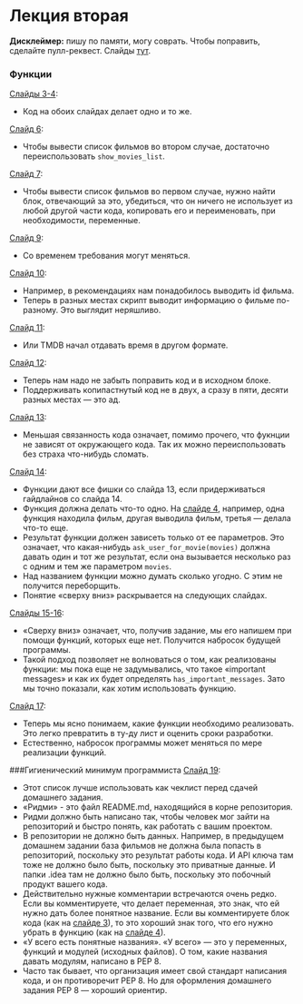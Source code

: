# Лекция вторая
**Дисклеймер:** пишу по памяти, могу соврать. Чтобы поправить, сделайте пулл-реквест.
Слайды [тут](http://melevir.com/static/styleru_py/slides/2.html).

### Функции
[Слайды 3-4](http://melevir.com/static/styleru_py/slides/2.html?full#3):
- Код на обоих слайдах делает одно и то же.  

[Слайд 6](http://melevir.com/static/styleru_py/slides/2.html?full#6):
- Чтобы вывести список фильмов во втором случае, достаточно переиспользовать ```show_movies_list```.

[Слайд 7](http://melevir.com/static/styleru_py/slides/2.html?full#7):
- Чтобы вывести список фильмов во первом случае, нужно найти блок, отвечающий за это, убедиться, что он ничего не использует из любой другой части кода, копировать его и переименовать, при необходимости, переменные.

[Слайд 9](http://melevir.com/static/styleru_py/slides/2.html?full#9):
- Со временем требования могут меняться.

[Слайд 10](http://melevir.com/static/styleru_py/slides/2.html?full#10):
- Например, в рекомендациях нам понадобилось выводить id фильма. 
- Теперь в разных местах скрипт выводит информацию о фильме по-разному. Это выглядит неряшливо.

[Слайд 11](http://melevir.com/static/styleru_py/slides/2.html?full#11):
- Или TMDB начал отдавать время в другом формате. 

[Слайд 12](http://melevir.com/static/styleru_py/slides/2.html?full#12):
- Теперь нам надо не забыть поправить код и в исходном блоке.
- Поддерживать копипастнутый код не в двух, а сразу в пяти, десяти разных местах — это ад.

[Слайд 13](http://melevir.com/static/styleru_py/slides/2.html?full#13):
- Меньшая связанность кода означает, помимо прочего, что фукнции не зависят от окружающего кода. Так их можно переиспользовать без страха что-нибудь сломать.

[Слайд 14](http://melevir.com/static/styleru_py/slides/2.html?full#14):
- Функции дают все фишки со слайда 13, если придерживаться гайдлайнов со слайда 14.
- Функция должна делать что-то одно. На [слайде 4](http://melevir.com/static/styleru_py/slides/2.html?full#4), например, одна функция находила фильм, другая выводила фильм, третья — делала что-то еще.
- Результат функции должен зависеть только от ее параметров. Это означает, что какая-нибудь ```ask_user_for_movie(movies)``` должна давать один и тот же результат, если она вызывается несколько раз с одним и тем же параметром ```movies```.
- Над названием функции можно думать сколько угодно. С этим не получится переборщить.
- Понятие «сверху вниз» раскрывается на следующих слайдах.

[Слайды 15-16](http://melevir.com/static/styleru_py/slides/2.html?full#15):
- «Сверху вниз» означает, что, получив задание, мы его напишем при помощи функций, которых еще нет. Получится набросок будущей программы.
- Такой подход позволяет не волноваться о том, как реализованы функции: мы пока еще не задумывались, что такое «important messages» и как их будет определять ```has_important_messages```. Зато мы точно показали, как хотим использовать функцию.

[Слайд 17](http://melevir.com/static/styleru_py/slides/2.html?full#17):
- Теперь мы ясно понимаем, какие функции необходимо реализовать. Это легко превратить в ту-ду лист и оценить сроки разработки.
- Естественно, набросок программы может меняться по мере реализации функций.

###Гигиенический минимум программиста
[Слайд 19](http://melevir.com/static/styleru_py/slides/2.html?full#19):
- Этот список лучше использовать как чеклист перед сдачей домашнего задания.
- «Ридми» - это файл README.md, находящийся в корне репозитория. 
- Ридми должно быть написано так, чтобы человек мог зайти на репозиторий и быстро понять, как работать с вашим проектом.
- В репозитории не должно быть данных. Например, в предыдущем домашнем задании база фильмов не должна была попасть в репозиторий, поскольку это результат работы кода. И API ключа там тоже не должно было быть, поскольку это приватные данные. И папки .idea там не должно было быть, поскольку это побочный продукт вашего кода.
- Действительно нужные комментарии встречаются очень редко. Если вы комментируете, что делает переменная, это знак, что ей нужно дать более понятное название. Если вы комментируете блок кода (как на [слайде 3](http://melevir.com/static/styleru_py/slides/2.html?full#3)), то это хороший знак того, что его нужно убрать в функцию (как на [слайде 4](http://melevir.com/static/styleru_py/slides/2.html?full#4)).
- «У всего есть понятные названия». «У всего» — это у переменных, функций и модулей (исходных файлов). О том, какие названия давать модулям, написано в PEP 8.
- Часто так бывает, что организация имеет свой стандарт написания кода, и он противоречит PEP 8. Но для оформления домашнего 
задания PEP 8 — хороший ориентир.
